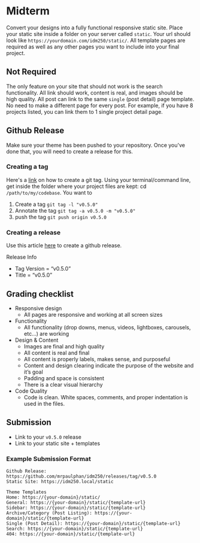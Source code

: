 # Midterm
Convert your designs into a fully functional responsive static site. Place your static site inside a folder on your server called `static`. Your url should look like `https://yourdomain.com/idm250/static/`. All template pages are required as well as any other pages you want to include into your final project. 

## Not Required
The only feature on your site that should not work is the search functionality. All link should work, content is real, and images should be high quality. All post can link to the same `single` (post detail) page template. No need to make a different page for every post. For example, if you have 8 projects listed, you can link them to 1 single project detail page. 

## Github Release
Make sure your theme has been pushed to your repository. Once you've done that, you will need to create a release for this. 

### Creating a tag
Here's a [link](https://git-scm.com/book/en/v2/Git-Basics-Tagging) on how to create a git tag. Using your terminal/command line, get inside the folder where your project files are kept: cd `/path/to/my/codebase`. You want to 
1. Create a tag `git tag -l "v0.5.0"`
2. Annotate the tag `git tag -a v0.5.0 -m "v0.5.0"`
3. push the tag `git push origin v0.5.0`

### Creating a release
Use this article [here](https://help.github.com/articles/creating-releases/me) to create a github release. 

Release Info
- Tag Version = “v0.5.0”
- Title = “v0.5.0”

## Grading checklist
- Responsive design
    - All pages are responsive and working at all screen sizes
- Functionality
    - All functionality (drop downs, menus, videos, lightboxes, carousels, etc…) are working
- Design & Content
    - Images are final and high quality
    - All content is real and final
    - All content is properly labels, makes sense, and purposeful
    - Content and design clearing indicate the purpose of the website and it’s goal
    - Padding and space is consistent
    - There is a clear visual hierarchy
- Code Quality
    - Code is clean. White spaces, comments, and proper indentation is used in the files.

## Submission
- Link to your `v0.5.0` release
- Link to your static site + templates

### Example Submission Format
```
Github Release: https://github.com/mrpaulphan/idm250/releases/tag/v0.5.0
Static Site: https://idm250.local/static

Theme Templates
Home: https://{your-domain}/static/ 
General: https://{your-domain}/static/{template-url}
Sidebar: https://{your-domain}/static/{template-url}
Archive/Category (Post Listing): https://{your-domain}/static/{template-url}
Single (Post Detail): https://{your-domain}/static/{template-url}
Search: https://{your-domain}/static/{template-url}
404: https://{your-domain}/static/{template-url}
```
